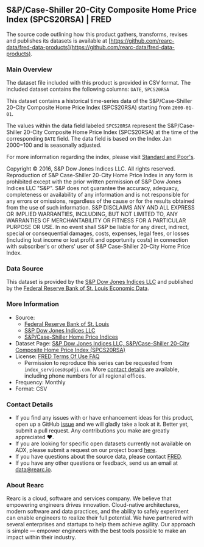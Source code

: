 ## S&P/Case-Shiller 20-City Composite Home Price Index (SPCS20RSA) | FRED

The source code outlining how this product gathers, transforms, revises and publishes its datasets is available at [https://github.com/rearc-data/fred-data-products](https://github.com/rearc-data/fred-data-products).

### Main Overview
The dataset file included with this product is provided in CSV format. The included dataset contains the following columns: 
`DATE`, `SPCS20RSA`
 
This dataset contains a historical time-series data of the S&P/Case-Shiller 20-City Composite Home Price Index (SPCS20RSA) starting from `2000-01-01`. 

The values within the data field labeled `SPCS20RSA` represent the S&P/Case-Shiller 20-City Composite Home Price Index (SPCS20RSA) at the time of the corresponding `DATE` field. The data field is based on the Index Jan 2000=100 and is seasonally adjusted.

For more information regarding the index, please visit [Standard and Poor's](https://us.spindices.com/index-family/sp-corelogic-case-shiller/sp-corelogic-case-shiller-composite).

Copyright © 2016, S&P Dow Jones Indices LLC. All rights reserved. Reproduction of S&P Case-Shiller 20-City Home Price Index in any form is prohibited except with the prior written permission of S&P Dow Jones Indices LLC "S&P". S&P does not guarantee the accuracy, adequacy, completeness or availability of any information and is not responsible for any errors or omissions, regardless of the cause or for the results obtained from the use of such information. S&P DISCLAIMS ANY AND ALL EXPRESS OR IMPLIED WARRANTIES, INCLUDING, BUT NOT LIMITED TO, ANY WARRANTIES OF MERCHANTABILITY OR FITNESS FOR A PARTICULAR PURPOSE OR USE. In no event shall S&P be liable for any direct, indirect, special or consequential damages, costs, expenses, legal fees, or losses (including lost income or lost profit and opportunity costs) in connection with subscriber's or others' user of S&P Case-Shiller 20-City Home Price Index.

### Data Source
This dataset is provided by the [S&P Dow Jones Indices LLC](https://us.spindices.com/) and published by the [Federal Reserve Bank of St. Louis Economic Data](https://fred.stlouisfed.org/).

### More Information
- Source: 
  - [Federal Reserve Bank of St. Louis](https://www.stlouisfed.org)
  - [S&P Dow Jones Indices LLC](https://us.spindices.com/)
  - [S&P/Case-Shiller Home Price Indices](https://us.spindices.com/index-family/sp-corelogic-case-shiller/sp-corelogic-case-shiller-composite)
- Dataset Page: [S&P Dow Jones Indices LLC, S&P/Case-Shiller 20-City Composite Home Price Index (SPCS20RSA)](https://fred.stlouisfed.org/series/SPCS20RSA)
- License: [FRED Terms Of Use FAQ](https://fred.stlouisfed.org/legal/)
  - Permission to reproduce this series can be requested from `index_services@spdji.com`. More [contact details](http://us.spindices.com/contact-us/) are available, including phone numbers for all regional offices.
- Frequency: Monthly
- Format: CSV

### Contact Details
- If you find any issues with or have enhancement ideas for this product, open up a GitHub [issue](https://github.com/rearc-data/fred-data-products/issues) and we will gladly take a look at it. Better yet, submit a pull request. Any contributions you make are greatly appreciated :heart:.
- If you are looking for specific open datasets currently not available on ADX, please submit a request on our project board [here](https://github.com/orgs/rearc-data/projects/1).
- If you have questions about the source data, please contact [FRED](https://fred.stlouisfed.org/contactus/).
- If you have any other questions or feedback, send us an email at data@rearc.io.

### About Rearc
Rearc is a cloud, software and services company. We believe that empowering engineers drives innovation. Cloud-native architectures, modern software and data practices, and the ability to safely experiment can enable engineers to realize their full potential. We have partnered with several enterprises and startups to help them achieve agility. Our approach is simple — empower engineers with the best tools possible to make an impact within their industry.